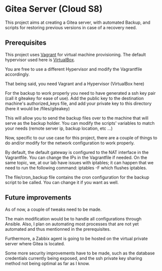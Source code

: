 
# Gitea Server (Cloud S8)

This project aims at creating a Gitea server, with automated Backup, and scripts for restoring previous versions in case of a recovery need.


## Prerequisites

This project uses [Vagrant](https://www.vagrantup.com/) for virtual machine provisioning.
The default hypervisor used here is [VirtualBox](https://www.virtualbox.org/).

You are free to use a different Hypervisor and modify the Vagrantfile accordingly.

That being said, you need Vagrant and a Hypervisor (VirtualBox here)

For  the backup to work properly you need to have generated a ssh key pair (call it giteakey for ease of use).
Add the public key to the destination machine's authorized_keys file, and add your private key to this directory (here it would be /files/giteakey)

This will allow you to send the backup files over to the machine that will serve as the backup holder.
You can modify the scripts' variables to match your needs (remote server ip, backup location, etc ...)

Now, specific to our use case for this project, there are a couple of things to do and/or modify for the network configuration to work properly.

By default, the default gateway is configured to the NAT interface in the Vagrantfile.
You can change the IPs in the Vagrantfile if needed.
On the same topic, we, at our lab have issues with iptables;
it can happen that we need to run the following command:
iptables -F
which flushes iptables.

The file/cron_backup file contains the cron configuration for the backup script to be called. You can change it if you want as well.




## Future improvements

As of now, a couple of tweaks need to be made.

The main modification would be to handle all configurations through Ansible.
Also, I plan on automating most processes that are not yet automated and thus mentionned in the prerequisites.


Furthermore, a Zabbix agent is going to be hosted on the virtual private server where Gitea is located.

Some more security improvements have to be made, such as the database credentials currently being exposed, and the ssh private key sharing method not being optimal as far as I know.
